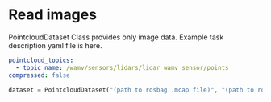 # Read images

PointcloudDataset Class provides only image data.
Example task description yaml file is here.

```yaml
pointcloud_topics:
  - topic_name: /wamv/sensors/lidars/lidar_wamv_sensor/points
compressed: false
```

```python
dataset = PointcloudDataset("(path to rosbag .mcap file)", "(path to rosbag yaml description file)")
```
